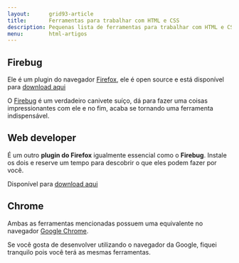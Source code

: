 ```yaml
---
layout:      grid93-article
title:       Ferramentas para trabalhar com HTML e CSS
description: Pequenas lista de ferramentas para trabalhar com HTML e CSS
menu:        html-artigos
---
```


Firebug
---

Ele é um plugin do navegador [Firefox](https://www.mozilla.org/pt-BR/firefox/new/ "link-externo"), ele é open source e 
está disponível para [download aqui](https://addons.mozilla.org/pt-br/firefox/addon/firebug "link-externo")

O [Firebug](https://getfirebug.com/ "link-externo") é um verdadeiro canivete suíço, dá para fazer uma coisas impressionantes
com ele e no fim, acaba se tornando uma ferramenta indispensável.


Web developer
---

É um outro __plugin do Firefox__ igualmente essencial como o __Firebug__. Instale os dois e reserve um tempo para descobrir 
o que eles podem fazer por você.

Disponível para [download aqui](https://addons.mozilla.org/pt-br/firefox/addon/web-developer/ "link-externo")



Chrome
---

Ambas as ferramentas mencionadas possuem uma equivalente no navegador [Google Chrome](https://www.google.com/chrome/ "link-externo").

Se você gosta de desenvolver utilizando o navegador da Google, fiquei tranquilo pois você terá as mesmas ferramentas.